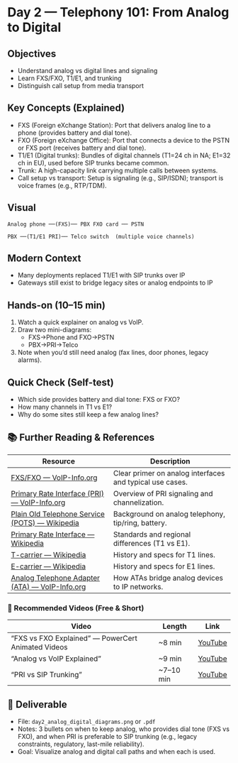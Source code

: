 # Day 2 — Telephony 101: From Analog to Digital

## Objectives
- Understand analog vs digital lines and signaling
- Learn FXS/FXO, T1/E1, and trunking
- Distinguish call setup from media transport

## Key Concepts (Explained)
- FXS (Foreign eXchange Station): Port that delivers analog line to a phone (provides battery and dial tone).
- FXO (Foreign eXchange Office): Port that connects a device to the PSTN or FXS port (receives battery and dial tone).
- T1/E1 (Digital trunks): Bundles of digital channels (T1=24 ch in NA; E1=32 ch in EU), used before SIP trunks became common.
- Trunk: A high-capacity link carrying multiple calls between systems.
- Call setup vs transport: Setup is signaling (e.g., SIP/ISDN); transport is voice frames (e.g., RTP/TDM).

## Visual
```
Analog phone ──(FXS)── PBX FXO card ── PSTN

PBX ──(T1/E1 PRI)── Telco switch  (multiple voice channels)
```

## Modern Context
- Many deployments replaced T1/E1 with SIP trunks over IP
- Gateways still exist to bridge legacy sites or analog endpoints to IP

## Hands-on (10–15 min)
1) Watch a quick explainer on analog vs VoIP.
2) Draw two mini-diagrams:
   - FXS→Phone and FXO→PSTN
   - PBX→PRI→Telco
3) Note when you’d still need analog (fax lines, door phones, legacy alarms).

## Quick Check (Self-test)
- Which side provides battery and dial tone: FXS or FXO?
- How many channels in T1 vs E1?
- Why do some sites still keep a few analog lines?

## 📚 Further Reading & References

| Resource | Description |
|---|---|
| [FXS/FXO — VoIP-Info.org](https://www.voip-info.org/fxs-fxo/) | Clear primer on analog interfaces and typical use cases. |
| [Primary Rate Interface (PRI) — VoIP-Info.org](https://www.voip-info.org/pri/) | Overview of PRI signaling and channelization. |
| [Plain Old Telephone Service (POTS) — Wikipedia](https://en.wikipedia.org/wiki/Plain_old_telephone_service) | Background on analog telephony, tip/ring, battery. |
| [Primary Rate Interface — Wikipedia](https://en.wikipedia.org/wiki/Primary_Rate_Interface) | Standards and regional differences (T1 vs E1). |
| [T-carrier — Wikipedia](https://en.wikipedia.org/wiki/T-carrier) | History and specs for T1 lines. |
| [E-carrier — Wikipedia](https://en.wikipedia.org/wiki/E-carrier) | History and specs for E1 lines. |
| [Analog Telephone Adapter (ATA) — VoIP-Info.org](https://www.voip-info.org/ata/) | How ATAs bridge analog devices to IP networks. |

### 🎥 Recommended Videos (Free & Short)

| Video | Length | Link |
|---|---|---|
| “FXS vs FXO Explained” — PowerCert Animated Videos | ~8 min | [YouTube](https://www.youtube.com/results?search_query=PowerCert+FXS+FXO) |
| “Analog vs VoIP Explained” | ~9 min | [YouTube](https://www.youtube.com/results?search_query=Analog+vs+VoIP+explained) |
| “PRI vs SIP Trunking” | ~7–10 min | [YouTube](https://www.youtube.com/results?search_query=PRI+vs+SIP+trunking) |

## 🧾 Deliverable
- File: `day2_analog_digital_diagrams.png` or `.pdf`
- Notes: 3 bullets on when to keep analog, who provides dial tone (FXS vs FXO), and when PRI is preferable to SIP trunking (e.g., legacy constraints, regulatory, last-mile reliability).
- Goal: Visualize analog and digital call paths and when each is used.
